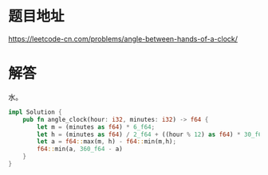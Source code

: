 # 题目地址

<https://leetcode-cn.com/problems/angle-between-hands-of-a-clock/>

# 解答

水。

```Rust
impl Solution {
    pub fn angle_clock(hour: i32, minutes: i32) -> f64 {
        let m = (minutes as f64) * 6_f64;
        let h = (minutes as f64) / 2_f64 + ((hour % 12) as f64) * 30_f64;
        let a = f64::max(m, h) - f64::min(m,h);
        f64::min(a, 360_f64 - a)
    }
}
```
